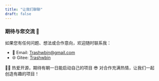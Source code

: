 ```yaml
---
title: "让我们聊聊"
draft: false
---
```


### 期待与您交流 🤝

如果您有任何问题、想法或合作意向，欢迎随时联系我：

- 📧 Email: [Trashwbin@gmail.com](mailto:Trashwbin@gmail.com)
- 🌐 Gitee: [Trashwbin](https://gitee.com/trashwbin)

✌🏻 热爱开源，期待有朝一日能启动自己的项目
😎 对合作充满热情，让我们一起创造有趣的项目！

